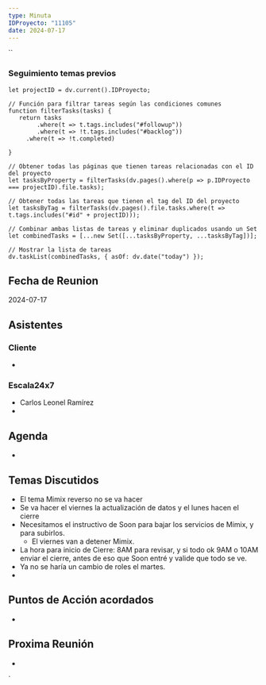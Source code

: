 ```yaml
---
type: Minuta
IDProyecto: "11105"
date: 2024-07-17
---
```

``

### Seguimiento temas previos
```dataviewjs
let projectID = dv.current().IDProyecto;

// Función para filtrar tareas según las condiciones comunes
function filterTasks(tasks) {
   return tasks
        .where(t => t.tags.includes("#followup"))
        .where(t => !t.tags.includes("#backlog"))
     .where(t => !t.completed)
        
}

// Obtener todas las páginas que tienen tareas relacionadas con el ID del proyecto
let tasksByProperty = filterTasks(dv.pages().where(p => p.IDProyecto === projectID).file.tasks);

// Obtener todas las tareas que tienen el tag del ID del proyecto
let tasksByTag = filterTasks(dv.pages().file.tasks.where(t => t.tags.includes("#id" + projectID)));

// Combinar ambas listas de tareas y eliminar duplicados usando un Set
let combinedTasks = [...new Set([...tasksByProperty, ...tasksByTag])];

// Mostrar la lista de tareas
dv.taskList(combinedTasks, { asOf: dv.date("today") });
 ```
## Fecha de Reunion
2024-07-17

## Asistentes

### Cliente
* 
### Escala24x7
- Carlos Leonel Ramírez
-  

## Agenda
* 
## Temas Discutidos
*  El tema Mimix reverso no se va hacer
* Se va hacer el viernes la actualización de datos y el lunes hacen el cierre
* Necesitamos el instructivo de Soon para bajar los servicios de Mimix, y para subirlos.
	* El viernes van a detener Mimix.
* La hora para inicio de Cierre:  8AM para revisar, y si todo ok 9AM o 10AM enviar el cierre, antes de eso que Soon entré y valide que todo se ve.
* Ya no se haría un cambio de roles el martes.
* 

## Puntos de Acción acordados
*  

## Proxima Reunión
*   

`